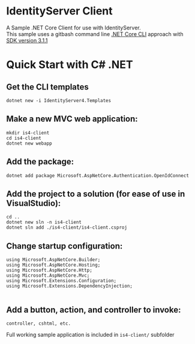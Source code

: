 # IdentityServer Client
A Sample .NET Core Client for use with IdentityServer.  
This sample uses a gitbash command line [.NET Core CLI](https://docs.microsoft.com/en-us/dotnet/core/tools/?tabs=netcore2x) approach with [SDK version 3.1.1](https://aka.ms/dotnet-download)    


# Quick Start with C# .NET

## Get the CLI templates
`dotnet new -i IdentityServer4.Templates`

## Make a new MVC web application:  
`mkdir is4-client`  
`cd is4-client`  
`dotnet new webapp`  
## Add the package:  
`dotnet add package Microsoft.AspNetCore.Authentication.OpenIdConnect`  
## Add the project to a solution (for ease of use in VisualStudio):
`cd ..`  
`dotnet new sln -n is4-client`  
`dotnet sln add ./is4-client/is4-client.csproj`  
 
 ## Change startup configuration:  
 
````
using Microsoft.AspNetCore.Builder;
using Microsoft.AspNetCore.Hosting;
using Microsoft.AspNetCore.Http;
using Microsoft.AspNetCore.Mvc;
using Microsoft.Extensions.Configuration;
using Microsoft.Extensions.DependencyInjection;


````
 
 ## Add a button, action, and controller to invoke:
 
 ```
 controller, cshtml, etc.
 ```
 
Full working sample application is included in `is4-client/` subfolder
